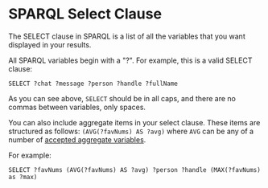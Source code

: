 # SPARQL Select Clause

The SELECT clause in SPARQL is a list of all the variables that you want displayed in your results.

All SPARQL variables begin with a "?". For example, this is a valid SELECT clause:

```sparql
SELECT ?chat ?message ?person ?handle ?fullName
```

As you can see above, `SELECT` should be in all caps, and there are no commas between variables, only spaces.

You can also include aggregate items in your select clause. These items are structured as follows: `(AVG(?favNums) AS ?avg)` where `AVG` can be any of a number of <a href="/docs/query/sparql#select-clause" target="_blank">accepted aggregate variables</a>.

For example:

```sparql
SELECT ?favNums (AVG(?favNums) AS ?avg) ?person ?handle (MAX(?favNums) as ?max)
```
